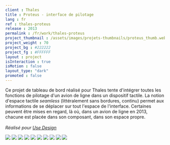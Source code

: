```yaml
---
client : Thales
title : Proteus - interface de pilotage
lang : fr
ref : thales-proteus
release : 2013
permalink : /fr/work/thales-proteus
project_thumbnail : /assets/images/projets-thumbnails/proteus_thumb.webp
project_weight : 70
project_bg : #222222
project_fg : #FFFFFF
layout : project
isInteraction : true
isMotion : false
layout_type: "dark"
promoted : false
---
```

Ce projet de tableau de bord réalisé pour Thales tente d'intégrer toutes les fonctions de pilotage d'un avion de ligne dans un dispositif tactile<!--more-->. La notion d'espace tactile _seamless_ (littéralement sans bordures, continu) permet aux informations de se déplacer sur tout l'espace de l'interface. Certaines peuvent être mises en regard, là où, dans un avion de ligne en 2013, chacune est placée dans son composant, dans son espace propre.
<br/><br/>
*Réalisé pour [Use Design](http://www.use.design)*

![](/assets/images/projets/avionics2020/proteus-1.webp)
![](/assets/images/projets/avionics2020/proteus-2.webp)
![](/assets/images/projets/avionics2020/proteus-3.webp)
![](/assets/images/projets/avionics2020/proteus-4.webp)
![](/assets/images/projets/avionics2020/proteus-5.webp)
![](/assets/images/projets/avionics2020/proteus-6.webp)
![](/assets/images/projets/avionics2020/proteus-7.webp)
![](/assets/images/projets/avionics2020/proteus-8.webp)
![](/assets/images/projets/avionics2020/proteus-9.webp)
![](/assets/images/projets/avionics2020/proteus-10.webp)
